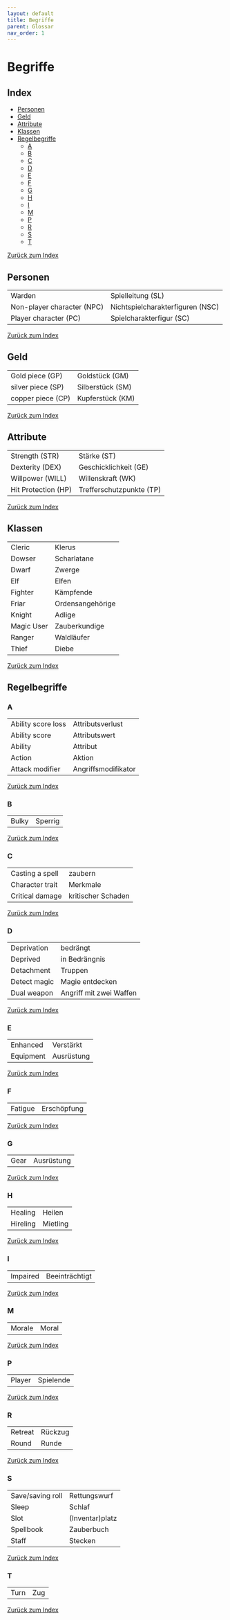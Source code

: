 ```yaml
---
layout: default
title: Begriffe
parent: Glossar
nav_order: 1
---
```


# Begriffe

## Index
- [Personen](#personen)
- [Geld](#geld)
- [Attribute](#attribute)
- [Klassen](#klassen)
- [Regelbegriffe](#regelbegriffe)
   - [A](#a)
   - [B](#b)
   - [C](#c)
   - [D](#d)
   - [E](#e)
   - [F](#f)
   - [G](#g)
   - [H](#h)
   - [I](#i)
   - [M](#m)
   - [P](#p)
   - [R](#r)
   - [S](#s)
   - [T](#t)

[Zurück zum Index](#index)
<p></p>

## Personen
<p></p>

|||
|------------------------|------------------------|
| Warden     | Spielleitung (SL)     |
| Non-player character (NPC)     | Nichtspielcharakterfiguren (NSC)     |
| Player character (PC)     | Spielcharakterfigur (SC)     |

[Zurück zum Index](#index)

## Geld

|||
|------------------------|------------------------|
| Gold piece (GP)     | Goldstück (GM)     |
| silver piece (SP)     | Silberstück (SM)     |
| copper piece (CP)     | Kupferstück (KM)     |

[Zurück zum Index](#index)
<p></p>

## Attribute

|||
|------------------------|------------------------|
| Strength (STR)     | Stärke (ST)     |
| Dexterity (DEX)     | Geschicklichkeit (GE)     |
| Willpower (WILL)     | Willenskraft (WK)     |
| Hit Protection (HP)     | Trefferschutzpunkte (TP)     |

[Zurück zum Index](#index)
<p></p>

## Klassen

|||
|------------------------|------------------------|
| Cleric     | Klerus     |
| Dowser     | Scharlatane     |
| Dwarf     | Zwerge     |
| Elf     | Elfen     |
| Fighter     | Kämpfende     |
| Friar     | Ordensangehörige     |
| Knight     | Adlige     |
| Magic User     | Zauberkundige     |
| Ranger     | Waldläufer     |
| Thief     | Diebe     |

[Zurück zum Index](#index)
<p></p>

## Regelbegriffe
### A

|||
|------------------------|------------------------|
| Ability score loss     | Attributsverlust     |
| Ability score     | Attributswert     |
| Ability     | Attribut     |
| Action     | Aktion     |
| Attack modifier     | Angriffsmodifikator     |

[Zurück zum Index](#index)
<p></p>

### B

|||
|------------------------|------------------------|
| Bulky     | Sperrig     |

[Zurück zum Index](#index)
<p></p>

### C

|||
|------------------------|------------------------|
| Casting a spell     | zaubern     |
| Character trait     | Merkmale     |
| Critical damage     | kritischer Schaden     |

[Zurück zum Index](#index)
<p></p>

### D

|||
|------------------------|------------------------|
| Deprivation     | bedrängt     |
| Deprived     | in Bedrängnis     |
| Detachment     | Truppen     |
| Detect magic     | Magie entdecken     |
| Dual weapon     | Angriff mit zwei Waffen     |

[Zurück zum Index](#index)
<p></p>

### E

|||
|------------------------|------------------------|
| Enhanced     | Verstärkt     |
| Equipment     | Ausrüstung     |

[Zurück zum Index](#index)
<p></p>

### F

|||
|------------------------|------------------------|
| Fatigue     | Erschöpfung     |

[Zurück zum Index](#index)
<p></p>

### G

|||
|------------------------|------------------------|
| Gear     | Ausrüstung     |

[Zurück zum Index](#index)
<p></p>

### H

|||
|------------------------|------------------------|
| Healing     | Heilen     |
| Hireling     | Mietling     |

[Zurück zum Index](#index)
<p></p>

### I

|||
|------------------------|------------------------|
| Impaired     | Beeinträchtigt     |

[Zurück zum Index](#index)
<p></p>

### M

|||
|------------------------|------------------------|
| Morale     | Moral     |

[Zurück zum Index](#index)
<p></p>

### P

|||
|------------------------|------------------------|
| Player     | Spielende     |

[Zurück zum Index](#index)
<p></p>

### R

|||
|------------------------|------------------------|
| Retreat     | Rückzug     |
| Round     | Runde     |

[Zurück zum Index](#index)
<p></p>

### S

|||
|------------------------|------------------------|
| Save/saving roll     | Rettungswurf     |
| Sleep     | Schlaf     |
| Slot     | (Inventar)platz     |
| Spellbook     | Zauberbuch     |
| Staff     | Stecken     |

[Zurück zum Index](#index)
<p></p>

### T

|||
|------------------------|------------------------|
| Turn     | Zug     |

[Zurück zum Index](#index)
<p></p>
